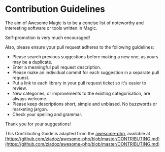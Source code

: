 # Contribution Guidelines
The aim of Awesome Magic is to be a concise list of noteworthy and interesting software or tools written in Magic. 

Self-promotion is very much encouraged!

Also, please ensure your pull request adheres to the following guidelines:

* Please search previous suggestions before making a new one, as yours may be a duplicate.
* Enter a meaningful pull request description.
* Please make an individual commit for each suggestion in a separate pull request.
* Put a link to each library in your pull request ticket so it's easier to review.
* New categories, or improvements to the existing categorisation, are always welcome.
* Please keep descriptions short, simple and unbiased. No buzzwords or marketing jargon.
* Check your spelling and grammar.

Thank you for your suggestions!

This Contributing Guide is adapted from the [awesome-php](https://github.com/ziadoz/awesome-php), 
available at [https://github.com/ziadoz/awesome-php/blob/master/CONTRIBUTING.md](https://github.com/ziadoz/awesome-php/blob/master/CONTRIBUTING.md)
